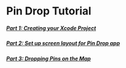 # Pin Drop Tutorial

##### [Part 1: Creating your Xcode Project](P1/part1.md)
##### [Part 2: Set up screen layout for Pin Drop app](P2/part2.md)
##### [Part 3: Dropping Pins on the Map](P3/part3.md)
